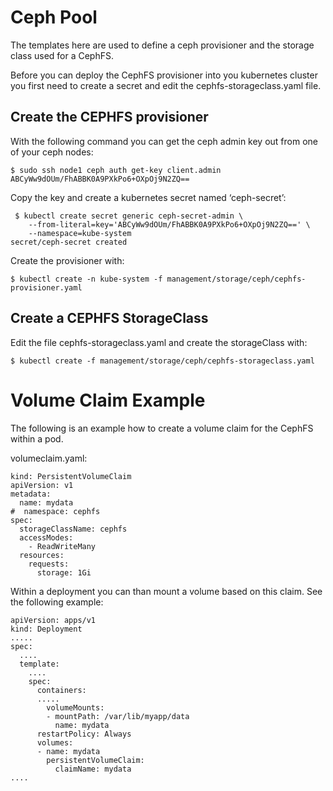 # Ceph Pool

The templates here are used to define a ceph provisioner and the storage class used for  a CephFS.

Before you can deploy the CephFS provisioner into you kubernetes cluster you first need to create a secret and edit the cephfs-storageclass.yaml file.


	
## Create the CEPHFS provisioner

With the following command you can get the ceph admin key out from one of your ceph nodes:

	$ sudo ssh node1 ceph auth get-key client.admin
	ABCyWw9dOUm/FhABBK0A9PXkPo6+OXpOj9N2ZQ==

Copy the key and create a kubernetes secret named ‘ceph-secret’:

	 $ kubectl create secret generic ceph-secret-admin \
	    --from-literal=key='ABCyWw9dOUm/FhABBK0A9PXkPo6+OXpOj9N2ZQ==' \
	    --namespace=kube-system
	secret/ceph-secret created	

Create the provisioner with:

	$ kubectl create -n kube-system -f management/storage/ceph/cephfs-provisioner.yaml



## Create a CEPHFS StorageClass

Edit the file cephfs-storageclass.yaml and create the storageClass with:

	$ kubectl create -f management/storage/ceph/cephfs-storageclass.yaml

		
# Volume Claim Example 

The following is an example how to create a volume claim for the CephFS within a pod.

volumeclaim.yaml:

	kind: PersistentVolumeClaim
	apiVersion: v1
	metadata:
	  name: mydata
	#  namespace: cephfs
	spec:
	  storageClassName: cephfs
	  accessModes:
	    - ReadWriteMany
	  resources:
	    requests:
	      storage: 1Gi


Within a deployment you can than mount a volume based on this claim. See the following example:


	apiVersion: apps/v1
	kind: Deployment
	.....
	spec:
	  ....
	  template:
	    ....
	    spec:
	      containers:
	      .....
	        volumeMounts:
	        - mountPath: /var/lib/myapp/data
	          name: mydata
	      restartPolicy: Always
	      volumes:
	      - name: mydata
	        persistentVolumeClaim:
	          claimName: mydata
	....

	
	
	
	